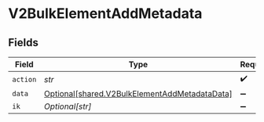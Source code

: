 # V2BulkElementAddMetadata


## Fields

| Field                                                                                                | Type                                                                                                 | Required                                                                                             | Description                                                                                          |
| ---------------------------------------------------------------------------------------------------- | ---------------------------------------------------------------------------------------------------- | ---------------------------------------------------------------------------------------------------- | ---------------------------------------------------------------------------------------------------- |
| `action`                                                                                             | *str*                                                                                                | :heavy_check_mark:                                                                                   | N/A                                                                                                  |
| `data`                                                                                               | [Optional[shared.V2BulkElementAddMetadataData]](../../models/shared/v2bulkelementaddmetadatadata.md) | :heavy_minus_sign:                                                                                   | N/A                                                                                                  |
| `ik`                                                                                                 | *Optional[str]*                                                                                      | :heavy_minus_sign:                                                                                   | N/A                                                                                                  |